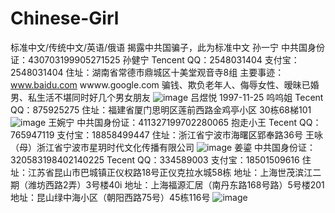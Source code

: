 # Chinese-Girl
标准中文/传统中文/英语/俄语 揭露中共国骗子，此为标准中文
孙一宁  中共国身份证：430703199905271525
孙健宁 Tencent QQ：2548031404
       支付宝：2548031404
       住址：湖南省常德市鼎城区十美堂观音寺8组
       主要事迹：www.baidu.com
                wwww.google.com
       骗钱、欺负老年人、侮辱女性、暧昧已婚男、私生活不堪同时好几个男女朋友
![image](https://github.com/sunyiningCN/Chinese-Girl/blob/main/%E5%AD%AB%E5%81%A5%E5%AF%A7.png)
吕煜悦 1997-11-25
呜呜姐 Tecent QQ：875925275
       住址：福建省厦门思明区莲前西路金鸡亭小区 30栋68梯101
![image](https://github.com/sunyiningCN/Chinese-Girl/blob/main/%E5%AD%AB%E5%81%A5%E5%AF%A7.png)
王婉宁 中共国身份证：411327199702280065
抱走小王 Tecent QQ：765947119
       支付宝：18858499447
       住址：浙江省宁波市海曙区郢奉路36号
王咏（母）浙江省宁波市星玥时代文化传播有限公司
 ![image](https://github.com/sunyiningCN/Chinese-Girl/blob/main/%E5%AD%AB%E5%81%A5%E5%AF%A7.png)
姜鎏  中共国身份证：320583198402140225
      Tecent QQ：334589003
      支付宝：18501509616
      住址：江苏省昆山市巴城镇正仪权路18号正仪克拉水城58栋
      地址：上海世茂滨江二期（潍坊西路2弄）3号楼40i
      地址：上海福源汇居（南丹东路168号路）5号楼201
      地址：昆山绿中海小区（朝阳西路75号）45栋116号
 ![image](https://github.com/sunyiningCN/Chinese-Girl/blob/main/%E5%AD%AB%E5%81%A5%E5%AF%A7.png)
